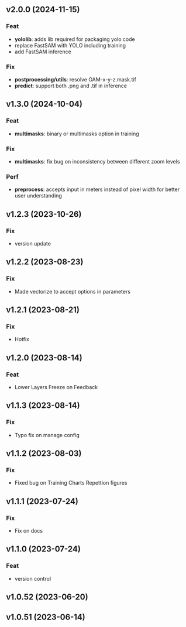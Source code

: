 ## v2.0.0 (2024-11-15)

### Feat

- **yololib**: adds lib required for packaging yolo code
- replace FastSAM with YOLO including training
- add FastSAM inference

### Fix

- **postprocessing/utils**: resolve OAM-x-y-z.mask.tif
- **predict**: support both .png and .tif in inference

## v1.3.0 (2024-10-04)

### Feat

- **multimasks**: binary or multimasks option in training

### Fix

- **multimasks**: fix bug on inconsistency between different zoom levels

### Perf

- **preprocess**: accepts input in meters instead of pixel width for better user understanding

## v1.2.3 (2023-10-26)

### Fix

- version update

## v1.2.2 (2023-08-23)

### Fix

- Made vectorize to accept options in parameters

## v1.2.1 (2023-08-21)

### Fix

- Hotfix

## v1.2.0 (2023-08-14)

### Feat

- Lower Layers Freeze on Feedback

## v1.1.3 (2023-08-14)

### Fix

- Typo fix on manage config

## v1.1.2 (2023-08-03)

### Fix

- Fixed bug on Training Charts Repettion figures

## v1.1.1 (2023-07-24)

### Fix

- Fix on docs

## v1.1.0 (2023-07-24)

### Feat

- version control

## v1.0.52 (2023-06-20)

## v1.0.51 (2023-06-14)

